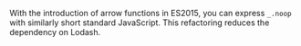 With the introduction of arrow functions in ES2015, you can express `_.noop` with similarly short standard JavaScript. This refactoring reduces the dependency on Lodash.